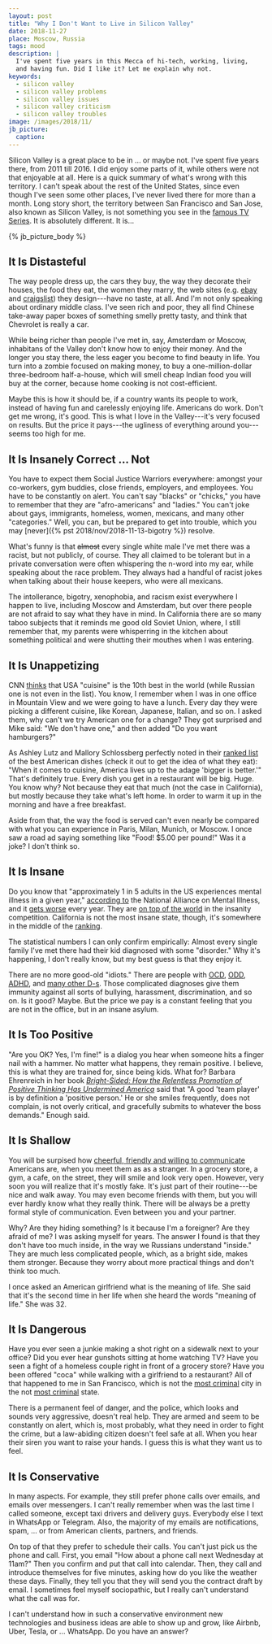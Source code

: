 ```yaml
---
layout: post
title: "Why I Don't Want to Live in Silicon Valley"
date: 2018-11-27
place: Moscow, Russia
tags: mood
description: |
  I've spent five years in this Mecca of hi-tech, working, living,
  and having fun. Did I like it? Let me explain why not.
keywords:
  - silicon valley
  - silicon valley problems
  - silicon valley issues
  - silicon valley criticism
  - silicon valley troubles
image: /images/2018/11/
jb_picture:
  caption:
---
```


Silicon Valley is a great place to be in ... or maybe not. I've spent five years there,
from 2011 till 2016. I did enjoy some parts of it, while others were not that enjoyable
at all. Here is a quick summary of what's wrong with this territory. I can't speak about
the rest of the United States, since even though I've seen some other places, I've
never lived there for more than a month. Long story short, the territory
between San Francisco and San Jose, also known as Silicon Valley, is not
something you see in the [famous TV Series](https://www.imdb.com/title/tt2575988/).
It is absolutely different. It is...

<!--more-->

{% jb_picture_body %}

## It Is Distasteful

The way people dress up, the cars they buy, the way they decorate their
houses, the food they eat, the women they marry, the web sites (e.g.
[ebay](https://www.ebay.com) and [craigslist](https://www.craigslist.com)) they design---have
no taste, at all. And I'm not only speaking about ordinary middle class. I've
seen rich and poor, they all find Chinese take-away paper boxes
of something smelly pretty tasty, and think that Chevrolet is really a car.

While being richer than people I've met in, say, Amsterdam or Moscow, inhabitans
of the Valley don't know how to enjoy their money. And the longer you stay
there, the less eager you become to find beauty in life. You turn into a zombie
focused on making money, to buy a one-million-dollar three-bedroom half-a-house,
which will smell cheap Indian food you will buy at the corner, because home cooking is not
cost-efficient.

Maybe this is how it should be, if a country wants its people to work, instead
of having fun and carelessly enjoying life. Americans do work. Don't get me wrong,
it's good. This is what I love in the Valley---it's very focused on results.
But the price it pays---the ugliness of everything around you---seems too high for me.

## It Is Insanely Correct ... Not

You have to expect them Social Justice Warriors everywhere:
amongst your co-workers, gym buddies, close friends, employers, and employees.
You have to be constantly on alert. You can't say "blacks" or "chicks," you have
to remember that they are "afro-americans" and "ladies." You can't joke about
gays, immigrants, homeless, women, mexicans, and many other
"categories." Well, you can, but be prepared to get into trouble, which
you may [never]({% pst 2018/nov/2018-11-13-bigotry %}) resolve.

What's funny is that <del>almost</del> every single white male I've met there was a racist, but
not publicly, of course. They all claimed to be tolerant but in a private
conversation were often whispering the n-word into my ear, while
speaking about the race problem. They always had a handful of racist jokes
when talking about their house keepers, who were all mexicans.

The intollerance, bigotry, xenophobia, and racism exist everywhere I happen to
live, including Moscow and Amsterdam, but over there people are not afraid to say what
they have in mind. In California there are so many taboo subjects that it
reminds me good old Soviet Union, where, I still remember that,
my parents were whisperring in the kitchen about something political and
were shutting their mouthes when I was entering.

## It Is Unappetizing

CNN [thinks](https://edition.cnn.com/travel/article/world-best-food-cultures/index.html)
that USA "cuisine" is the 10th best in the world (while Russian one is
not even in the list). You know, I remember when I was in one office in Mountain
View and we were going to have a lunch. Every day they were picking a different
cuisine, like Korean, Japanese, Italian, and so on. I asked them, why can't we
try American one for a change? They got surprised and Mike said: "We don't have one,"
and then added "Do you want hamburgers?"

As Ashley Lutz and Mallory Schlossberg perfectly noted in their
[ranked list](https://www.businessinsider.com/most-american-foods-of-all-time-2015-7)
of the best American dishes (check it out to get the idea of what they eat):
"When it comes to cuisine, America lives up to the adage 'bigger is better.'"
That's definitely true. Every dish you get in a restaurant will be big. Huge.
You know why? Not because they eat that much (not the case in California),
but mostly because they take what's left home. In order to warm it up in
the morning and have a free breakfast.

Aside from that, the way the food is served can't even nearly be compared
with what you can experience in Paris, Milan, Munich, or Moscow. I once
saw a road ad saying something like "Food! $5.00 per pound!" Was it a joke?
I don't think so.

## It Is Insane

Do you know that "approximately 1 in 5 adults in the US experiences mental illness
in a given year," [according to](https://www.nami.org/learn-more/mental-health-by-the-numbers)
the National Alliance on Mental Illness, and it
[gets worse](https://www.psychologytoday.com/us/blog/our-changing-culture/201510/are-mental-health-issues-the-rise)
every year.
They are [on top of the world](https://ourworldindata.org/mental-health) in the
insanity competition. California is not the most insane state, though, it's
somewhere in the middle of the
[ranking](http://www.mentalhealthamerica.net/issues/2017-state-mental-health-america-ranking-states).

The statistical numbers I can only confirm empirically:
Almost every single family I've met there had their kid diagnosed with
some "disorder." Why it's happening, I don't really know, but my best guess
is that they enjoy it.

There are no more good-old "idiots." There are people with
[OCD](https://en.wikipedia.org/wiki/Obsessive%E2%80%93compulsive_disorder),
[ODD](https://en.wikipedia.org/wiki/Oppositional_defiant_disorder),
[ADHD](https://en.wikipedia.org/wiki/Attention-deficit_hyperactivity_disorder),
and [many other D-s](https://psychcentral.com/disorders/). Those complicated
diagnoses give them immunity against all sorts of bullying, harassment,
discrimination, and so on. Is it good? Maybe. But the price we pay is
a constant feeling that you are not in the office, but in an insane asylum.

## It Is Too Positive

"Are you OK? Yes, I'm fine!" is a dialog you hear when someone hits a finger nail
with a hammer. No matter what happens, they remain positive. I believe, this
is what they are trained for, since being kids. What for?
Barbara Ehrenreich in her book
[_Bright-Sided: How the Relentless Promotion of Positive Thinking Has Undermined America_](https://amzn.to/2QlfphA)
said that "A good 'team player' is by definition a 'positive person.'
He or she smiles frequently, does not complain, is not overly critical,
and gracefully submits to whatever the boss demands." Enough said.

## It Is Shallow

You will be surpised how
[cheerful, friendly and willing to communicate](https://www.cbsnews.com/news/how-americans-look-to-the-rest-of-the-world/)
Americans are, when you meet them as
as a stranger. In a grocery store, a gym, a cafe, on the street, they will
smile and look very open. However, very soon you will realize that it's mostly
fake. It's just part of their routine---be nice and walk away. You may even
become friends with them, but you will ever hardly know what they really think.
There will be always be a pretty formal style of communication. Even between
you and your partner.

Why? Are they hiding something? Is it because I'm a foreigner? Are they
afraid of me? I was asking myself for years. The answer I found is that they
don't have too much inside, in the way we Russians understand "inside." They
are much less complicated people, which, as a bright side,
makes them stronger. Because they worry about more practical things and don't
think too much.

I once asked an American girlfriend what is the meaning of life. She said that
it's the second time in her life when she heard the words "meaning of life."
She was 32.

## It Is Dangerous

Have you ever seen a junkie making a shot right on a sidewalk next to your office?
Did you ever hear gunshots sitting at home watching TV? Have you seen a fight of a homeless
couple right in front of a grocery store? Have you been offered "coca" while
walking with a girlfriend to a restaurant? All of that happened to me in
San Francisco, which is not the
[most criminal](https://www.statista.com/statistics/217685/most-dangerous-cities-in-north-america-by-crime-rate/)
city in the not
[most criminal](https://www.statista.com/statistics/200445/reported-violent-crime-rate-in-the-us-states/)
state.

There is a permanent feel of danger, and the police, which looks and sounds
very aggressive, doesn't real help. They are armed and seem to be constantly
on alert, which is, most probably, what they need in order to fight the crime,
but a law-abiding citizen doesn't feel safe at all. When you hear their siren
you want to raise your hands. I guess this is what they want us to feel.

## It Is Conservative

In many aspects. For example, they still prefer phone calls over emails, and
emails over messengers. I can't really remember when was the last time I
called someone, except taxi drivers and delivery guys. Everybody else I text
in WhatsApp or Telegram. Also, the majority of my emails are notifications,
spam, ... or from American clients, partners, and friends.

On top of that they prefer to schedule their calls. You can't just pick us the
phone and call. First, you email "How about a phone call next Wednesday at 11am?"
Then you confirm and put that call into calendar. Then, they call and
introduce themselves for five minutes, asking how do you like the weather these
days. Finally, they tell you that they will send you the contract draft by email.
I sometimes feel myself sociopathic, but I really can't understand what the
call was for.

I can't understand how in such a conservative environment new technologies
and business ideas are able to show up and grow, like Airbnb, Uber, Tesla,
or ... WhatsApp. Do you have an answer?

